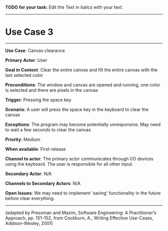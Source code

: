 **TODO for your task:** Edit the Text in italics with your text.

<hr>

# Use Case 3

<hr>

**Use Case**: Canvas clearance

**Primary Actor**: User

**Goal in Context**: Clear the entire canvas and fill the entire canvas with the last selected color

**Preconditions**: The window and canvas are opened and running, one color is selected and there are pixels in the canvas

**Trigger**: Pressing the space key
  
**Scenario**: A user will press the space key in the keyboard to clear the canvas
 
**Exceptions**: The program may become potentially unresponsive. May need to wait a few seconds to clear the canvas

**Priority**: Medium

**When available**: First release

**Channel to actor**: The primary actor communicates through I/O devices using the keyboard. The user is responsible for all other input.

**Secondary Actor**: N/A

**Channels to Secondary Actors**: N/A

**Open Issues**: We may need to implement 'saving' functionality in the future before clear everything.

<hr>



(adapted by Pressman and Maxim, Software Engineering: A Practitioner’s Approach, pp. 151-152, from Cockburn,
A., Writing Effective Use-Cases, Addison-Wesley, 2001)
